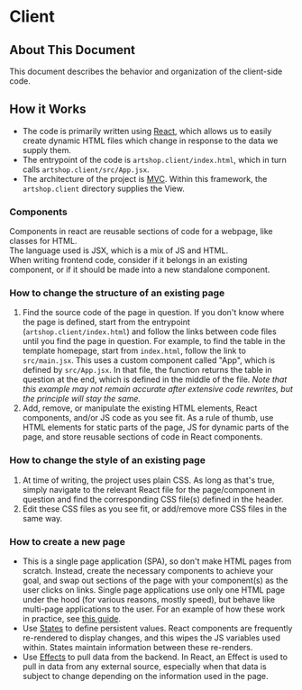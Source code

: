 # Client

## About This Document

This document describes the behavior and organization of the client-side code.

## How it Works

* The code is primarily written using [React](https://react.dev/learn), which allows us to easily create dynamic HTML files which change in response to the data we supply them.
* The entrypoint of the code is `artshop.client/index.html`, which in turn calls `artshop.client/src/App.jsx`.
* The architecture of the project is [MVC](https://developer.mozilla.org/en-US/docs/Glossary/MVC). Within this framework, the `artshop.client` directory supplies the View.

### Components

Components in react are reusable sections of code for a webpage, like classes for HTML.  
The language used is JSX, which is a mix of JS and HTML.  
When writing frontend code, consider if it belongs in an existing component, or if it should be made into a new standalone component.  

### How to change the structure of an existing page

1. Find the source code of the page in question. If you don't know where the page is defined, start from the entrypoint (`artshop.client/index.html`) and follow the links between code files until you find the page in question. For example, to find the table in the template homepage, start from `index.html`, follow the link to `src/main.jsx`. This uses a custom component called "App", which is defined by `src/App.jsx`. In that file, the function returns the table in question at the end, which is defined in the middle of the file. *Note that this example may not remain accurate after extensive code rewrites, but the principle will stay the same.*
2. Add, remove, or manipulate the existing HTML elements, React components, and/or JS code as you see fit. As a rule of thumb, use HTML elements for static parts of the page, JS for dynamic parts of the page, and store reusable sections of code in React components.

### How to change the style of an existing page

1. At time of writing, the project uses plain CSS. As long as that's true, simply navigate to the relevant React file for the page/component in question and find the corresponding CSS file(s) defined in the header.
2. Edit these CSS files as you see fit, or add/remove more CSS files in the same way.

### How to create a new page

* This is a single page application (SPA), so don't make HTML pages from scratch. Instead, create the necessary components to achieve your goal, and swap out sections of the page with your component(s) as the user clicks on links. Single page applications use only one HTML page under the hood (for various reasons, mostly speed), but behave like multi-page applications to the user. For an example of how these work in practice, see [this guide](https://www.bairesdev.com/blog/react-spa-single-page-application/).
* Use [States](https://react.dev/learn/state-a-components-memory) to define persistent values. React components are frequently re-rendered to display changes, and this wipes the JS variables used within. States maintain information between these re-renders.
* Use [Effects](https://react.dev/reference/react/useEffect) to pull data from the backend. In React, an Effect is used to pull in data from any external source, especially when that data is subject to change depending on the information used in the page.
